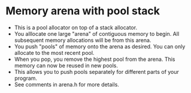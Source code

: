 # Memory arena with pool stack
* This is a pool allocator on top of a stack allocator.
* You alllocate one large "arena" of contiguous memory to begin. All subsequent memory allocations will be from this arena.
* You push "pools" of memory onto the arena as desired. You can only allocate to the most recent pool.
* When you pop, you remove the highest pool from the arena. This memory can now be reused in new pools.
* This allows you to push pools separately for different parts of your program.
* See comments in arena.h for more details.
